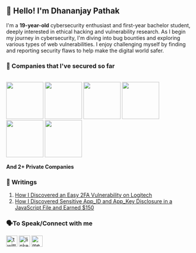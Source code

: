## 👋 Hello! I'm Dhananjay Pathak

I'm a **19-year-old** cybersecurity enthusiast and first-year bachelor student, deeply interested in ethical hacking and vulnerability research. As I begin my journey in cybersecurity, I'm diving into bug bounties and exploring various types of web vulnerabilities. I enjoy challenging myself by finding and reporting security flaws to help make the digital world safer.

### 🤘 Companies that I've secured so far
</br>

<img src="https://github.com/user-attachments/assets/4f0b715a-8a5a-4d49-9634-2a780a10af3d" width="100" height="100">
<img src="https://github.com/user-attachments/assets/c6b853d2-6235-406a-ab5e-1d998f18b089" width="100" height="100">
<img src="https://github.com/user-attachments/assets/84b0099b-a7c0-42c7-9cae-fba002ecbb8c" width="100" height="100">
<img src="https://github.com/user-attachments/assets/e3c17ab7-29e9-42a4-9768-1090adf72a3f" width="100" height="100">
<img src="https://github.com/user-attachments/assets/d77c88a8-4674-45d7-9577-4fbb512fca12" width="100" height="100">
<img src="https://github.com/user-attachments/assets/69ebb813-e1ba-4f7b-a9c6-ff077db58c9d" width="100" height="100">

**And 2+ Private Companies**

### 📝 Writings

1) [How I Discovered an Easy 2FA Vulnerability on Logitech](https://medium.com/@dhananjay_00/how-i-discovered-an-easy-2fa-vulnerability-on-logitech-ff0d07178b04)
2) [How I Discovered Sensitive App_ID and App_Key Disclosure in a JavaScript File and Earned $150](https://medium.com/@dhananjay_00/how-i-discovered-sensitive-app-id-and-app-key-disclosure-in-a-javascript-file-and-earned-150-ad3fb7f942bc)

### 🗣️To Speak/Connect with me

[<img src='https://img.shields.io/badge/Twitter-1DA1F2?style=for-the-badge&logo=twitter&logoColor=white' alt='twitter' height='30'>](https://x.com/dhananjay_00)
[<img src='https://img.shields.io/badge/LinkedIn-0077B5?style=for-the-badge&logo=linkedin&logoColor=white' alt='linkedin' height='30'>](https://www.linkedin.com/in/thedhananjaypathak/) 
[<img src='https://img.shields.io/badge/Medium-12100E?style=for-the-badge&logo=medium&logoColor=white' alt='medium' height='30'>](https://medium.com/@dhananjay_00)
